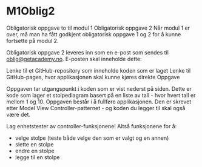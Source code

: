 # M1Oblig2
Obligatorisk oppgave to til modul 1
Obligatorisk oppgave 2
Når modul 1 er over, må man ha fått godkjent obligatorisk oppgave 1 og 2 for å kunne fortsette på modul 2. 

Obligatorisk oppgave 2 leveres inn som en e-post som sendes til oblig@getacademy.no. E-posten skal inneholde dette:

Lenke til et GitHub-repository som inneholde koden som er laget
Lenke til GitHub-pages, hvor applikasjonen skal kunne kjøres direkte
Oppgave

Oppgaven tar utgangspunkt i koden som er vist nederst på siden. Dette er kode som lager et stolpediagram basert på en liste av tall - hvor hvert tall er mellom 1 og 10. Oppgaven består i å fullføre applikasjonen. Den er skrevet etter Model View Controller-patternet - og koden du legger til skal også være det. 

<!-- Gjør det mulig å velge en stolpe. Man skal kunne velge en stolpe ved å klikke på den. Den skal da få en svart ramme rundt seg, og i tillegg skal teksten oppdateres til for eksempel "Valgt stolpe: 1". Hvis man klikker på den stolpen som allerede er valgt, skal deretter ingen stolpe være valgt. -->

<!-- Knappene "Endre valgt stolpe" og "Fjerne valgt stolpe" skal være disablet når ingen stolpe er valgt - og enablet ellers. -->

<!-- Når man trykker på "Fjerne valgt stolpe", skal den valgte stolpen fjernes. Alle stolper som var til høyre for denne, flyttes da ett hakk til venstre. Det vil si at om numbers er [1, 2, 3, 4, 5] - og så fjerner stolpen i midten, så skal numbers etter det være  [1, 2, 4, 5]. -->

<!-- Når man trykker på "Endre valgt stolpe", skal den valgte stolpen endre verdien som brukeren har skrevet i input-boksen. Det er kun 1,2,3,4,5,6,7,8, 9 og 10 som er gyldige verdier. Dersom brukeren ikke har skrevet en gyldig verdi i input-boksen, skal det gis en feilmelding. 

Når man trykker på "Legg til stolpe", skal det legges til et nytt tall sist i listen (og en ny stolpe lengst til høyre i stolpediagrammet) med verdien som brukeren har skrevet i input-boksen. Dersom brukeren ikke har skrevet en gyldig verdi i input-boksen, skal det gis en feilmelding.  -->

Lag enhetstester av controller-funksjonene! Altså funksjonene for å:
* velge stolpe (teste både velge den som er valgt og en annen)
* slette en stolpe
* endre en stolpe
* legge til en stolpe
